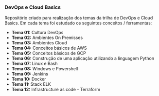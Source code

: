 ### DevOps e Cloud Basics
Repositório criado para realização dos temas da trilha de DevOps e Cloud Basics. Em cada tema foi estudado os seguintes conceitos / ferramentas:

- **Tema 01:** Cultura DevOps
- **Tema 02:** Ambientes On Premisses
- **Tema 03:** Ambientes Cloud
- **Tema 04:** Conceitos básicos de AWS
- **Tema 05:** Conceitos básicos de GCP
- **Tema 06:** Construção de uma aplicação utilizando a linguagem Python
- **Tema 07:** Linux e Bash
- **Tema 08:** Windows e Powershell
- **Tema 09:** Jenkins
- **Tema 10:** Docker
- **Tema 11:** Stack ELK
- **Tema 12:** Infrastructure as code - Terraform
